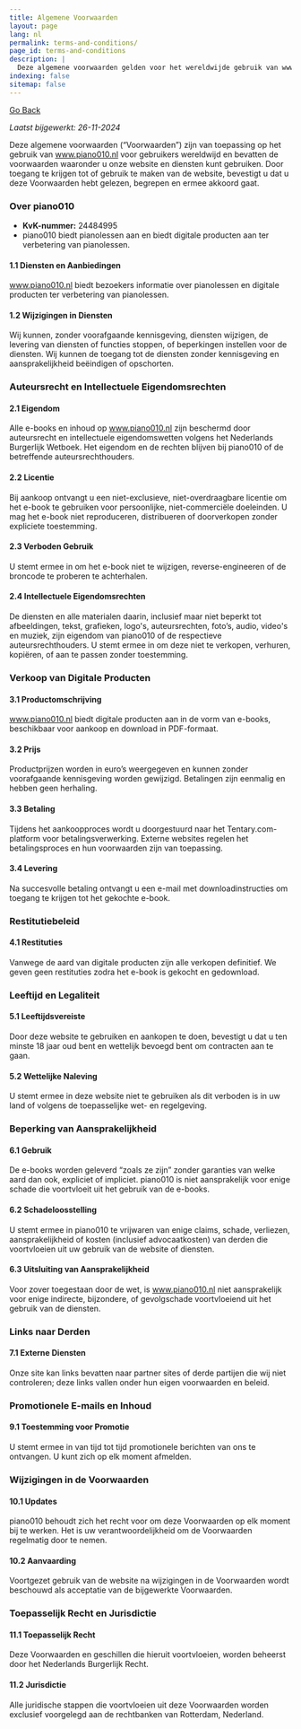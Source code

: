 ```yaml
---
title: Algemene Voorwaarden
layout: page
lang: nl
permalink: terms-and-conditions/
page_id: terms-and-conditions
description: |
  Deze algemene voorwaarden gelden voor het wereldwijde gebruik van www.piano010.nl. Ze beschrijven hoe u onze website en diensten kunt gebruiken. Door de site te bezoeken of te gebruiken, bevestigt u dat u deze voorwaarden hebt gelezen, begrepen en ermee akkoord gaat.
indexing: false
sitemap: false
---
```


<a href="javascript:history.back()">Go Back</a>  

_Laatst bijgewerkt: 26-11-2024_

Deze algemene voorwaarden (“Voorwaarden”) zijn van toepassing op het gebruik van www.piano010.nl voor gebruikers wereldwijd en bevatten de voorwaarden waaronder u onze website en diensten kunt gebruiken. Door toegang te krijgen tot of gebruik te maken van de website, bevestigt u dat u deze Voorwaarden hebt gelezen, begrepen en ermee akkoord gaat.

### Over piano010

- **KvK-nummer:** 24484995
- piano010 biedt pianolessen aan en biedt digitale producten aan ter verbetering van pianolessen.

#### 1.1 Diensten en Aanbiedingen
www.piano010.nl biedt bezoekers informatie over pianolessen en digitale producten ter verbetering van pianolessen.

#### 1.2 Wijzigingen in Diensten
Wij kunnen, zonder voorafgaande kennisgeving, diensten wijzigen, de levering van diensten of functies stoppen, of beperkingen instellen voor de diensten. Wij kunnen de toegang tot de diensten zonder kennisgeving en aansprakelijkheid beëindigen of opschorten.

### Auteursrecht en Intellectuele Eigendomsrechten

#### 2.1 Eigendom
Alle e-books en inhoud op www.piano010.nl zijn beschermd door auteursrecht en intellectuele eigendomswetten volgens het Nederlands Burgerlijk Wetboek. Het eigendom en de rechten blijven bij piano010 of de betreffende auteursrechthouders.

#### 2.2 Licentie
Bij aankoop ontvangt u een niet-exclusieve, niet-overdraagbare licentie om het e-book te gebruiken voor persoonlijke, niet-commerciële doeleinden. U mag het e-book niet reproduceren, distribueren of doorverkopen zonder expliciete toestemming.

#### 2.3 Verboden Gebruik
U stemt ermee in om het e-book niet te wijzigen, reverse-engineeren of de broncode te proberen te achterhalen.

#### 2.4 Intellectuele Eigendomsrechten
De diensten en alle materialen daarin, inclusief maar niet beperkt tot afbeeldingen, tekst, grafieken, logo's, auteursrechten, foto’s, audio, video's en muziek, zijn eigendom van piano010 of de respectieve auteursrechthouders. U stemt ermee in om deze niet te verkopen, verhuren, kopiëren, of aan te passen zonder toestemming.

### Verkoop van Digitale Producten

#### 3.1 Productomschrijving
www.piano010.nl biedt digitale producten aan in de vorm van e-books, beschikbaar voor aankoop en download in PDF-formaat.

#### 3.2 Prijs
Productprijzen worden in euro’s weergegeven en kunnen zonder voorafgaande kennisgeving worden gewijzigd. Betalingen zijn eenmalig en hebben geen herhaling.

#### 3.3 Betaling
Tijdens het aankoopproces wordt u doorgestuurd naar het Tentary.com-platform voor betalingsverwerking. Externe websites regelen het betalingsproces en hun voorwaarden zijn van toepassing.

#### 3.4 Levering
Na succesvolle betaling ontvangt u een e-mail met downloadinstructies om toegang te krijgen tot het gekochte e-book.

### Restitutiebeleid

#### 4.1 Restituties
Vanwege de aard van digitale producten zijn alle verkopen definitief. We geven geen restituties zodra het e-book is gekocht en gedownload.

### Leeftijd en Legaliteit

#### 5.1 Leeftijdsvereiste
Door deze website te gebruiken en aankopen te doen, bevestigt u dat u ten minste 18 jaar oud bent en wettelijk bevoegd bent om contracten aan te gaan.

#### 5.2 Wettelijke Naleving
U stemt ermee in deze website niet te gebruiken als dit verboden is in uw land of volgens de toepasselijke wet- en regelgeving.

### Beperking van Aansprakelijkheid

#### 6.1 Gebruik
De e-books worden geleverd “zoals ze zijn” zonder garanties van welke aard dan ook, expliciet of impliciet. piano010 is niet aansprakelijk voor enige schade die voortvloeit uit het gebruik van de e-books.

#### 6.2 Schadeloosstelling
U stemt ermee in piano010 te vrijwaren van enige claims, schade, verliezen, aansprakelijkheid of kosten (inclusief advocaatkosten) van derden die voortvloeien uit uw gebruik van de website of diensten.

#### 6.3 Uitsluiting van Aansprakelijkheid
Voor zover toegestaan door de wet, is www.piano010.nl niet aansprakelijk voor enige indirecte, bijzondere, of gevolgschade voortvloeiend uit het gebruik van de diensten.

### Links naar Derden

#### 7.1 Externe Diensten
Onze site kan links bevatten naar partner sites of derde partijen die wij niet controleren; deze links vallen onder hun eigen voorwaarden en beleid.

### Promotionele E-mails en Inhoud

#### 9.1 Toestemming voor Promotie
U stemt ermee in van tijd tot tijd promotionele berichten van ons te ontvangen. U kunt zich op elk moment afmelden.

### Wijzigingen in de Voorwaarden

#### 10.1 Updates
piano010 behoudt zich het recht voor om deze Voorwaarden op elk moment bij te werken. Het is uw verantwoordelijkheid om de Voorwaarden regelmatig door te nemen.

#### 10.2 Aanvaarding
Voortgezet gebruik van de website na wijzigingen in de Voorwaarden wordt beschouwd als acceptatie van de bijgewerkte Voorwaarden.

### Toepasselijk Recht en Jurisdictie

#### 11.1 Toepasselijk Recht
Deze Voorwaarden en geschillen die hieruit voortvloeien, worden beheerst door het Nederlands Burgerlijk Recht.

#### 11.2 Jurisdictie
Alle juridische stappen die voortvloeien uit deze Voorwaarden worden exclusief voorgelegd aan de rechtbanken van Rotterdam, Nederland.